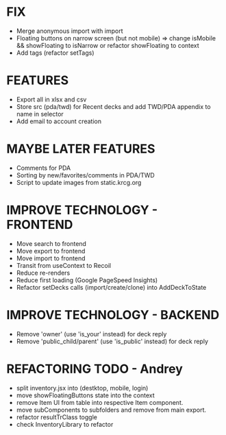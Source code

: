 # FIX
- Merge anonymous import with import
- Floating buttons on narrow screen (but not mobile) => change isMobile && showFloating to isNarrow or refactor showFloating to context
- Add tags (refactor setTags)

# FEATURES
- Export all in xlsx and csv
- Store src (pda/twd) for Recent decks and add TWD/PDA appendix to name in selector
- Add email to account creation

# MAYBE LATER FEATURES
- Comments for PDA
- Sorting by new/favorites/comments in PDA/TWD
- Script to update images from static.krcg.org

# IMPROVE TECHNOLOGY - FRONTEND
- Move search to frontend
- Move export to frontend
- Move import to frontend
- Transit from useContext to Recoil
- Reduce re-renders
- Reduce first loading (Google PageSpeed Insights)
- Refactor setDecks calls (import/create/clone) into AddDeckToState

# IMPROVE TECHNOLOGY - BACKEND
- Remove 'owner' (use 'is_your' instead) for deck reply
- Remove 'public_child/parent' (use 'is_public' instead) for deck reply

# REFACTORING TODO - Andrey
- split inventory.jsx into (destktop, mobile, login)
- move showFloatingButtons state into the context
- remove Item UI from table into respective Item component.
- move subComponents to subfolders and remove from main export.
- refactor resultTrClass toggle
- check InventoryLibrary to refactor
